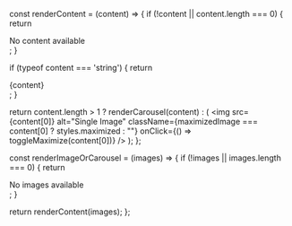 const renderContent = (content) => {
  if (!content || content.length === 0) {
    return <div>No content available</div>;
  }
  
  if (typeof content === 'string') {
    return <div>{content}</div>;
  }

  return content.length > 1 ? renderCarousel(content) : (
    <img
      src={content[0]}
      alt="Single Image"
      className={maximizedImage === content[0] ? styles.maximized : ""}
      onClick={() => toggleMaximize(content[0])}
    />
  );
};

const renderImageOrCarousel = (images) => {
  if (!images || images.length === 0) {
    return <div>No images available</div>;
  }
  
  return renderContent(images);
};

